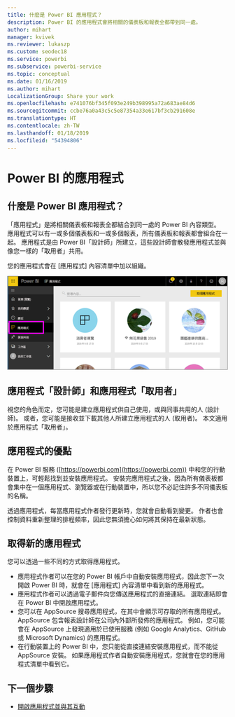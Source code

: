 ```yaml
---
title: 什麼是 Power BI 應用程式？
description: Power BI 的應用程式會將相關的儀表板和報表全都帶到同一處。
author: mihart
manager: kvivek
ms.reviewer: lukaszp
ms.custom: seodec18
ms.service: powerbi
ms.subservice: powerbi-service
ms.topic: conceptual
ms.date: 01/16/2019
ms.author: mihart
LocalizationGroup: Share your work
ms.openlocfilehash: e741076bf345f093e249b398995a72a683ae84d6
ms.sourcegitcommit: ccbe76a0a43c5c5e87354a33e617bf3cb291608e
ms.translationtype: HT
ms.contentlocale: zh-TW
ms.lasthandoff: 01/18/2019
ms.locfileid: "54394806"
---
```

# <a name="apps-in-power-bi"></a>Power BI 的應用程式
## <a name="what-is-a-power-bi-app"></a>什麼是 Power BI 應用程式？
「應用程式」是將相關儀表板和報表全都結合到同一處的 Power BI 內容類型。 應用程式可以有一或多個儀表板和一或多個報表，所有儀表板和報表都會組合在一起。 應用程式是由 Power BI「設計師」所建立，這些設計師會散發應用程式並與像您一樣的「取用者」共用。 

您的應用程式會在 [應用程式] 內容清單中加以組織。

![Power BI 的應用程式](./media/end-user-apps/power-bi-apps-nav.png)

## <a name="app-designers-and-app-consumers"></a>應用程式「設計師」和應用程式「取用者」
視您的角色而定，您可能是建立應用程式供自己使用，或與同事共用的人 (設計師)。 或者，您可能是接收並下載其他人所建立應用程式的人 (取用者)。 本文適用於應用程式「取用者」。

## <a name="advantages-of-apps"></a>應用程式的優點
在 Power BI 服務 ([https://powerbi.com](https://powerbi.com)) 中和您的行動裝置上，可輕鬆找到並安裝應用程式。 安裝完應用程式之後，因為所有儀表板都會集中在一個應用程式、瀏覽器或在行動裝置中，所以您不必記住許多不同儀表板的名稱。


透過應用程式，每當應用程式作者發行更新時，您就會自動看到變更。 作者也會控制資料重新整理的排程頻率，因此您無須擔心如何將其保持在最新狀態。 

<!-- add conceptual art -->
## <a name="get-a-new-app"></a>取得新的應用程式
您可以透過一些不同的方式取得應用程式。 
- 應用程式作者可以在您的 Power BI 帳戶中自動安裝應用程式，因此您下一次開啟 Power BI 時，就會在 [應用程式] 內容清單中看到新的應用程式。 
- 應用程式作者可以透過電子郵件向您傳送應用程式的直接連結。 選取連結即會在 Power BI 中開啟應用程式。
- 您可以在 AppSource 搜尋應用程式，在其中會顯示可存取的所有應用程式。 AppSource 包含報表設計師在公司內外部所發佈的應用程式。 例如，您可能會在 AppSource 上發現適用於已使用服務 (例如 Google Analytics、GitHub 或 Microsoft Dynamics) 的應用程式。 
- 在行動裝置上的 Power BI 中，您只能從直接連結安裝應用程式，而不能從 AppSource 安裝。 如果應用程式作者自動安裝應用程式，您就會在您的應用程式清單中看到它。


## <a name="next-step"></a>下一個步驟
* [開啟應用程式並與其互動](end-user-app-view.md)

